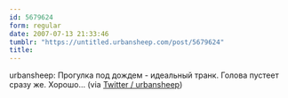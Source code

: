 ```yaml
---
id: 5679624
form: regular
date: 2007-07-13 21:33:46
tumblr: "https://untitled.urbansheep.com/post/5679624"
title:
---
```


<p>urbansheep: Прогулка под дождем - идеальный транк. Голова пустеет сразу же. Хорошо&hellip; (via <a href="http://twitter.com/urbansheep/statuses/148572162">Twitter / urbansheep</a>)</p>

